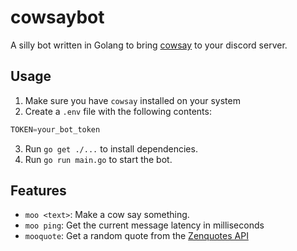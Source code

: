# cowsaybot
A silly bot written in Golang to bring [cowsay](https://en.wikipedia.org/wiki/Cowsay) to your discord server.

## Usage
1. Make sure you have `cowsay` installed on your system
2. Create a `.env` file with the following contents:
```js
TOKEN=your_bot_token
```
3. Run `go get ./...` to install dependencies.
4. Run `go run main.go` to start the bot.

## Features
- `moo <text>`: Make a cow say something.
- `moo ping`: Get the current message latency in milliseconds
- `mooquote`: Get a random quote from the [Zenquotes API](https://zenquotes.io/)